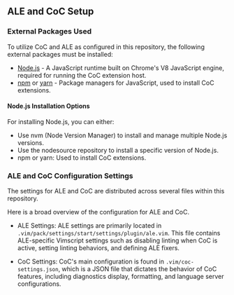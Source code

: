 ## ALE and CoC Setup

### External Packages Used

To utilize CoC and ALE as configured in this repository, the following external packages must be installed:

* [Node.js](https://nodejs.org/) - A JavaScript runtime built on Chrome's V8 JavaScript engine, required for running the CoC extension host.
* [npm](https://www.npmjs.com/) or [yarn](https://yarnpkg.com/) - Package managers for JavaScript, used to install CoC extensions.

#### Node.js Installation Options

For installing Node.js, you can either:

* Use nvm (Node Version Manager) to install and manage multiple Node.js versions.
* Use the nodesource repository to install a specific version of Node.js.
* npm or yarn: Used to install CoC extensions.

### ALE and CoC Configuration Settings

The settings for ALE and CoC are distributed across several files within this
repository.

Here is a broad overview of the configuration for ALE and CoC.


* ALE Settings: ALE settings are primarily located in
    `.vim/pack/settings/start/settings/plugin/ale.vim`. This file contains
    ALE-specific Vimscript settings such as disabling linting when CoC is
    active, setting linting behaviors, and defining ALE fixers.

* CoC Settings: CoC's main configuration is found in
    `.vim/coc-settings.json`, which is a JSON file that dictates the behavior
    of CoC features, including diagnostics display, formatting, and language
    server configurations.
